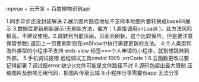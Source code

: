 mpvue + 云开发 + 百度植物识别api

1.同步异步还没封装解决
2.展示图片路径地址不支持本地图片要转换成base64展示
3.数据库更新刷新展示(无刷新方法，偏方：1.直接调用onLoad( )，此方法风险极高，不建议使用。2.跳转到当前页面，页面会刷新，这个比较保险，但是要注意保留参数) 退回上一页要刷新则在onShow中执行需要更新的方法。
4.个人类型和海外类型的小程序不支持 web-view 标签===个人申请的小程序，就别想跳转到外部。
5.手机调试报错 远程调试工具cmdld 1005 ,errCode 1
6.云函数更改过要记得部署
7.调试报error:缺少js文件可能是文件路径不对
8.源码包超出最大限制 压缩图片及删除无用代码，把图片传至云端
9.小程序分享需要有app 无法分享
